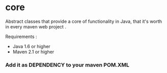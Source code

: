 # core
Abstract classes that provide a core of functionality in Java, that it's worth in every maven web project .

Requirements :
- Java 1.6 or higher
- Maven 2.1 or higher

### Add it as DEPENDENCY to your maven POM.XML

